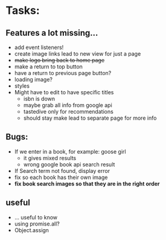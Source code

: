 # Tasks:

## Features a lot missing...
- add event listeners! 
- create image links lead to new view for just a page
- ~~make logo bring back to home page~~
- make a return to top button
- have a return to previous page button?
- loading image?
- styles
- Might have to edit to have specific titles
  - isbn is down
  - maybe grab all info from google api
  - tastedive only for recommendations
  - should stay make lead to separate page for more info


## Bugs:
- If we enter in a book, for example: goose girl
  - it gives mixed results
  - wrong google book api search result
- If Search term not found, display error
- fix so each book has their own image
- **fix book search images so that they are in the right order**




## useful
- ... useful to know
- using promise.all?
- Object.assign
